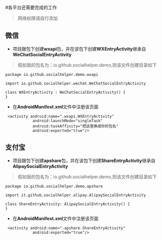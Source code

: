 #各平台还需要完成的工作
> 网络权限请自行添加

## 微信
- 项目跟包下创建**wxapi**包，并在该包下创建**WXEntryActivity**继承自**WeChatSocialEntryActivity**  
> 假如我的包名为：io.github.socialhelper.demo,则该文件创建目录如下
```
package io.github.socialhelper.demo.wxapi

import io.github.socialhelper.wechat.WeChatSocialEntryActivity

class WXEntryActivity : WeChatSocialEntryActivity() {
}
```
- 在**AndroidManifest.xml**文件中注册该页面
```
 <activity android:name=".wxapi.WXEntryActivity"
            android:launchMode="singleTask"
            android:taskAffinity="把这里换成你的包名"
            android:exported="true"/>
```

## 支付宝
- 项目跟包下创建**apshare**包，并在该包下创建**ShareEntryActivity**继承自**AlipaySocialEntryActivity**
> 假如我的包名为：io.github.socialhelper.demo,则该文件创建目录如下
```
package io.github.socialhelper.demo.apshare

import it.github.socialhelper.alipay.AlipaySocialEntryActivity

class ShareEntryActivity: AlipaySocialEntryActivity() {
}
```
- 在**AndroidManifest.xml**文件中注册该页面
```
 <activity android:name=".apshare.ShareEntryActivity"
            android:exported="true"/>
```
